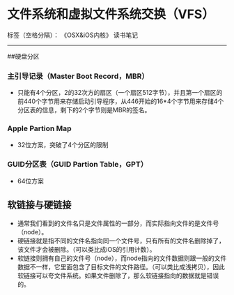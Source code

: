 ﻿# 文件系统和虚拟文件系统交换（VFS）

标签（空格分隔）： 《OSX&iOS内核》 读书笔记

---
##硬盘分区
### 主引导记录（Master Boot Record，MBR）
- 只能有4个分区，2的32次方的扇区（一个扇区512字节），并且第一个扇区的前440个字节用来存储启动引导程序，从446开始的16*4个字节用来存储4个分区表的信息，剩下的2个字节则是MBR的签名。

### Apple Partion Map
- 32位方案，突破了4个分区的限制

### GUID分区表（GUID Partion Table，GPT）
- 64位方案

## 软链接与硬链接
- 通常我们看到的文件名只是文件属性的一部分，而实际指向文件的是文件号（node）。
- 硬链接就是指不同的文件名指向同一个文件号，只有所有的文件名删除掉了，该文件才会被删除。（可以类比成iOS的引用计数）。
- 软链接则拥有自己的文件号（node），而node指向的文件数据则跟一般的文件数据不一样，它里面包含了目标文件的文件路径。（可以类比成浅拷贝），因此软链接可以夸文件系统。如果文件删除了，那么软链接指向的数据就是错误的。




